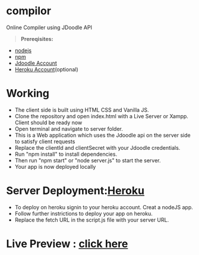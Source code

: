 # compilor
Online Compiler using JDoodle API
> **Prereqisites:**
* [nodejs](https://www.nodejs.org)
* [npm](https://www.npmjs.com)
* [Jdoodle Account](https://www.jdoodle.com)
* [Heroku Account](https://www.heroku.com)(optional)

# Working
* The client side is built using HTML CSS and Vanilla JS. 
* Clone the repository and open index.html with a Live Server or Xampp. Client should be ready now
* Open terminal and navigate to server folder. 
* This is a Web application which uses the Jdoodle api on the server side to satisfy client requests
* Replace the clientId and clientSecret with your Jdoodle credentials.
* Run "npm install" to install dependencies.
* Then run "npm start" or "node server.js" to start the server. 
* Your app is now deployed locally

# Server Deployment:[Heroku](https://www.heroku.com)
* To deploy on heroku signin to your heroku account. Creat a nodeJS app.
* Follow further instrictions to deploy your app on heroku.
* Replace the fetch URL in the script.js file with your server URL.

# Live Preview : [click here](https://www.compilor.study)
